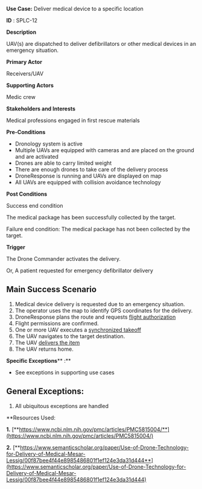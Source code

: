 **Use Case:** Deliver medical device to a specific location

**ID** : SPLC-12

**Description**

UAV(s) are dispatched to deliver defibrillators or other medical devices in an emergency situation.

**Primary Actor**

Receivers/UAV

**Supporting Actors**

Medic crew

**Stakeholders and Interests**

Medical professions engaged in first rescue materials

**Pre-Conditions**

- Dronology system is active
- Multiple UAVs are equipped with cameras and are placed on the ground and are activated
- Drones are able to carry limited weight
- There are enough drones to take care of the delivery process
- DroneResponse is running and UAVs are displayed on map
- All UAVs are equipped with collision avoidance technology

**Post Conditions**

Success end condition

The medical package has been successfully collected by the target.

Failure end condition:
 The medical package has not been collected by the target.

**Trigger**

The Drone Commander activates the delivery.

Or, A patient requested for emergency defibrillator delivery

## **Main Success Scenario**

1. Medical device delivery is requested due to an emergency situation.
2. The operator uses the map to identify GPS coordinates for the delivery.
3. DroneResponse plans the route and requests [flight authorization](../supporting/FlightAuthorization.md)
4. Flight permissions are confirmed.
4. One or more UAV executes a [synchronized takeoff](../supporting/SynchronizedTakeoff.md)
5. The UAV navigates to the target destination.
6. The UAV [delivers the item](../supporting/ItemDrop.md)
7. The UAV returns home. 

**Specific Exceptions**** :**

- See exceptions in supporting use cases

## **General Exceptions:**

1. All ubiquitous exceptions are handled

**Resources Used:

**1.** [**https://www.ncbi.nlm.nih.gov/pmc/articles/PMC5815004/**](https://www.ncbi.nlm.nih.gov/pmc/articles/PMC5815004/)

**2.** [**https://www.semanticscholar.org/paper/Use-of-Drone-Technology-for-Delivery-of-Medical-Mesar-Lessig/00f87bee4f44e8985486801f1ef124e3da31d444**](https://www.semanticscholar.org/paper/Use-of-Drone-Technology-for-Delivery-of-Medical-Mesar-Lessig/00f87bee4f44e8985486801f1ef124e3da31d444)
